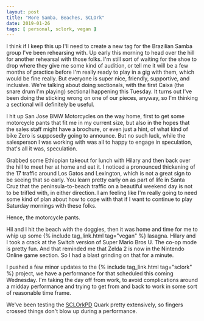 ```yaml
---
layout: post
title: "More Samba, Beaches, SCLOrk"
date: 2019-01-26
tags: [ personal, sclork, vegan ]
---
```


I think if I keep this up I'll need to create a new tag for the Brazilian Samba
group I've been rehearsing with. Up early this morning to head over the hill
for another rehearsal with those folks. I'm still sort of waiting for the shoe
to drop where they give me some kind of audition, or tell me it will be a few
months of practice before I'm really ready to play in a gig with them, which
would be fine really. But everyone is super nice, friendly, supportive, and
inclusive. We're talking about doing sectionals, with the first Caixa (the
snare drum I'm playing) sectional happening this Tuesday. It turns out I've
been doing the sticking wrong on one of our pieces, anyway, so I'm thinking
a sectional will definitely be useful.

I hit up San Jose BMW Motorcycles on the way home, first to get some motorcycle
pants that fit me in my current size, but also in the hopes that the sales staff
might have a brochure, or even just a hint, of what kind of bike Zero is
supposedly going to announce. But no such luck, while the salesperson I was
working with was all to happy to engage in speculation, that's all it was,
speculation.

Grabbed some Ethiopian takeout for lunch with Hilary and then back over the
hill to meet her at home and eat it. I noticed a pronounced thickening of the
17 traffic around Los Gatos and Lexington, which is not a great sign to be
seeing that so early. You learn pretty early on as part of life in Santa Cruz
that the peninsula-to-beach traffic on a beautiful weekend day is not to
be trifled with, in either direction. I am feeling like I'm really going to need
some kind of plan about how to cope with that if I want to continue to play
Saturday mornings with these folks.

Hence, the motorcycle pants.

Hil and I hit the beach with the doggies, then it was home and time for me to
whip up some {% include tag_link.html tag="vegan" %} lasagna. Hilary and I took
a crack at the Switch version of Super Mario Bros U. The co-op mode is pretty
fun. And that reminded me that Zelda 2 is now in the Nintendo Online game
section. So I had a blast grinding on that for a minute.

I pushed a few minor updates to the {% include tag_link.html tag="sclork" %}
project, we have a performance for that scheduled this coming Wednesday. I'm
taking the day off from work, to avoid complications around a midday performance
and trying to get from and back to work in some sort of reasonable time frame.

We've been testing the [SCLOrkPD](https://github.com/lnihlen/SCLOrkPD) Quark
pretty extensively, so fingers crossed things don't blow up during a
performance.

